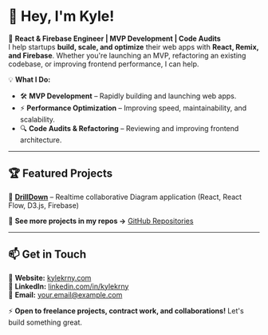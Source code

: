 # 👋 Hey, I'm Kyle!  

🚀 **React & Firebase Engineer | MVP Development | Code Audits**  
I help startups **build, scale, and optimize** their web apps with **React, Remix, and Firebase**. Whether you're launching an MVP, refactoring an existing codebase, or improving frontend performance, I can help.  

💡 **What I Do:**  
- 🛠 **MVP Development** – Rapidly building and launching web apps.  
- ⚡ **Performance Optimization** – Improving speed, maintainability, and scalability.  
- 🔍 **Code Audits & Refactoring** – Reviewing and improving frontend architecture.  

---

## 🏆 Featured Projects  
🔹 **[DrillDown](http://drill-down-diagrams.web.app)** – Realtime collaborative Diagram application (React, React Flow, D3.js, Firebase)  

📌 **See more projects in my repos →** [GitHub Repositories](https://github.com/kylekrny?tab=repositories)  

---

## 📫 Get in Touch  
💼 **Website:** [kylekrny.com](https://kylekrny.com)  
💬 **LinkedIn:** [linkedin.com/in/kylekrny](https://www.linkedin.com/in/kylekrny)  
📩 **Email:** [your.email@example.com](mailto:hello@kylekrny.com)  

⚡ **Open to freelance projects, contract work, and collaborations!** Let's build something great.  
